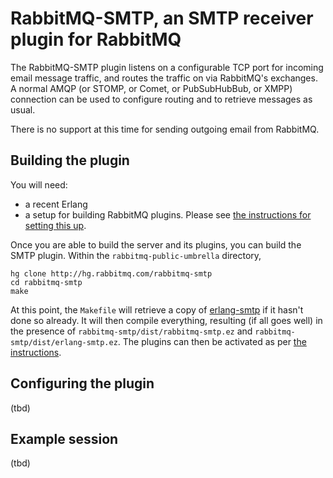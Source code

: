 # RabbitMQ-SMTP, an SMTP receiver plugin for RabbitMQ

The RabbitMQ-SMTP plugin listens on a configurable TCP port for
incoming email message traffic, and routes the traffic on via
RabbitMQ's exchanges. A normal AMQP (or STOMP, or Comet, or
PubSubHubBub, or XMPP) connection can be used to configure routing and
to retrieve messages as usual.

There is no support at this time for sending outgoing email from
RabbitMQ.

## Building the plugin

You will need:

 - a recent Erlang
 - a setup for building RabbitMQ plugins. Please see [the instructions
   for setting this up][pluginguide].

Once you are able to build the server and its plugins, you can build
the SMTP plugin. Within the `rabbitmq-public-umbrella` directory,

    hg clone http://hg.rabbitmq.com/rabbitmq-smtp
    cd rabbitmq-smtp
    make

At this point, the `Makefile` will retrieve a copy of
[erlang-smtp](http://hg.opensource.lshift.net/erlang-smtp/) if it
hasn't done so already. It will then compile everything, resulting (if
all goes well) in the presence of
`rabbitmq-smtp/dist/rabbitmq-smtp.ez` and
`rabbitmq-smtp/dist/erlang-smtp.ez`. The plugins can then be activated
as per [the instructions][pluginguide].

## Configuring the plugin

(tbd)

## Example session

(tbd)



  [pluginguide]: http://www.rabbitmq.com/plugin-development.html
